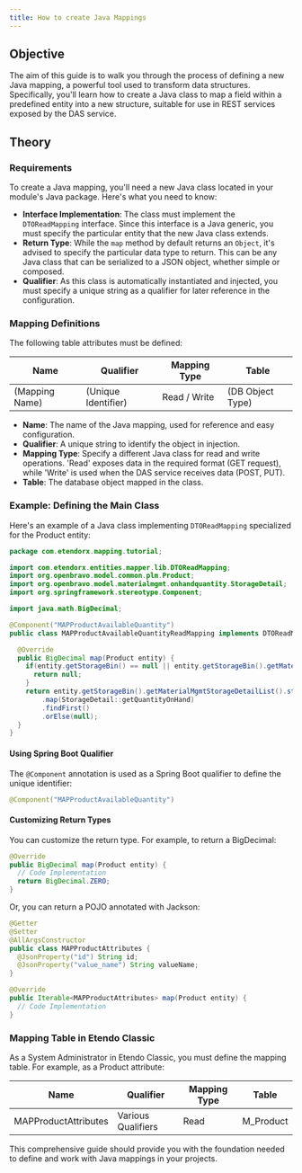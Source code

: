 ```yaml
---
title: How to create Java Mappings
---
```


## Objective

The aim of this guide is to walk you through the process of defining a new Java mapping, a powerful tool used to transform data structures. Specifically, you'll learn how to create a Java class to map a field within a predefined entity into a new structure, suitable for use in REST services exposed by the DAS service.

## Theory

### Requirements

To create a Java mapping, you'll need a new Java class located in your module's Java package. Here's what you need to know:

- **Interface Implementation**: The class must implement the `DTOReadMapping` interface. Since this interface is a Java generic, you must specify the particular entity that the new Java class extends.
- **Return Type**: While the `map` method by default returns an `Object`, it's advised to specify the particular data type to return. This can be any Java class that can be serialized to a JSON object, whether simple or composed.
- **Qualifier**: As this class is automatically instantiated and injected, you must specify a unique string as a qualifier for later reference in the configuration.

### Mapping Definitions

The following table attributes must be defined:

| Name         | Qualifier                | Mapping Type | Table           |
|--------------|--------------------------|--------------|-----------------|
| (Mapping Name) | (Unique Identifier)     | Read / Write | (DB Object Type)|

- **Name**: The name of the Java mapping, used for reference and easy configuration.
- **Qualifier**: A unique string to identify the object in injection.
- **Mapping Type**: Specify a different Java class for read and write operations. 'Read' exposes data in the required format (GET request), while 'Write' is used when the DAS service receives data (POST, PUT).
- **Table**: The database object mapped in the class.

### Example: Defining the Main Class

Here's an example of a Java class implementing `DTOReadMapping` specialized for the Product entity:

```java
package com.etendorx.mapping.tutorial;

import com.etendorx.entities.mapper.lib.DTOReadMapping;
import org.openbravo.model.common.plm.Product;
import org.openbravo.model.materialmgmt.onhandquantity.StorageDetail;
import org.springframework.stereotype.Component;

import java.math.BigDecimal;

@Component("MAPProductAvailableQuantity") 
public class MAPProductAvailableQuantityReadMapping implements DTOReadMapping<Product> {

  @Override
  public BigDecimal map(Product entity) {
    if(entity.getStorageBin() == null || entity.getStorageBin().getMaterialMgmtStorageDetailList() == null) {
      return null;
    }
    return entity.getStorageBin().getMaterialMgmtStorageDetailList().stream()
        .map(StorageDetail::getQuantityOnHand)
        .findFirst()
        .orElse(null);
  }
}
```

#### Using Spring Boot Qualifier

The `@Component` annotation is used as a Spring Boot qualifier to define the unique identifier:

```java
@Component("MAPProductAvailableQuantity")
```

#### Customizing Return Types

You can customize the return type. For example, to return a BigDecimal:

```java
@Override
public BigDecimal map(Product entity) {
  // Code Implementation
  return BigDecimal.ZERO;
}
```

Or, you can return a POJO annotated with Jackson:

```java
@Getter
@Setter
@AllArgsConstructor
public class MAPProductAttributes {
  @JsonProperty("id") String id;
  @JsonProperty("value_name") String valueName;
}

@Override
public Iterable<MAPProductAttributes> map(Product entity) {
  // Code Implementation
}
```

### Mapping Table in Etendo Classic

As a System Administrator in Etendo Classic, you must define the mapping table. For example, as a Product attribute:

| Name                     | Qualifier               | Mapping Type | Table      |
|--------------------------|-------------------------|--------------|------------|
| MAPProductAttributes     | Various Qualifiers      | Read         | M_Product  |

This comprehensive guide should provide you with the foundation needed to define and work with Java mappings in your projects.
